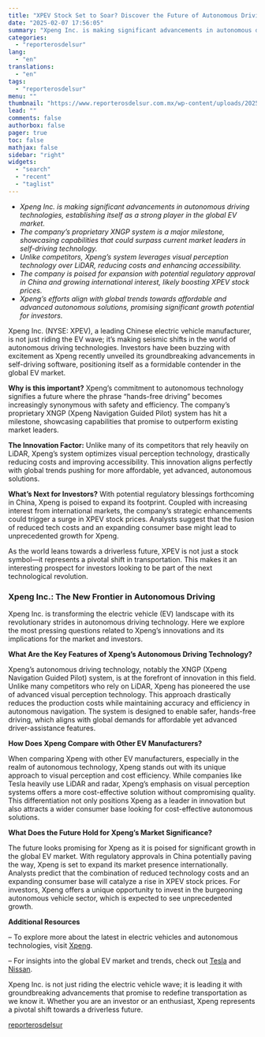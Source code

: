 ```yaml
---
title: "XPEV Stock Set to Soar? Discover the Future of Autonomous Driving"
date: "2025-02-07 17:56:05"
summary: "Xpeng Inc. is making significant advancements in autonomous driving technologies, establishing itself as a strong player in the global EV market.The company’s proprietary XNGP system is a major milestone, showcasing capabilities that could surpass current market leaders in self-driving technology.Unlike competitors, Xpeng’s system leverages visual perception technology over LiDAR, reducing..."
categories:
  - "reporterosdelsur"
lang:
  - "en"
translations:
  - "en"
tags:
  - "reporterosdelsur"
menu: ""
thumbnail: "https://www.reporterosdelsur.com.mx/wp-content/uploads/2025/02/compressed_img-fL00KzJezcHb1sYTFUXuP9Dy-480x384.png"
lead: ""
comments: false
authorbox: false
pager: true
toc: false
mathjax: false
sidebar: "right"
widgets:
  - "search"
  - "recent"
  - "taglist"
---
```


* *Xpeng Inc. is making significant advancements in autonomous driving technologies, establishing itself as a strong player in the global EV market.*
* *The company’s proprietary XNGP system is a major milestone, showcasing capabilities that could surpass current market leaders in self-driving technology.*
* *Unlike competitors, Xpeng’s system leverages visual perception technology over LiDAR, reducing costs and enhancing accessibility.*
* *The company is poised for expansion with potential regulatory approval in China and growing international interest, likely boosting XPEV stock prices.*
* *Xpeng’s efforts align with global trends towards affordable and advanced autonomous solutions, promising significant growth potential for investors.*

Xpeng Inc. (NYSE: XPEV), a leading Chinese electric vehicle manufacturer, is not just riding the EV wave; it’s making seismic shifts in the world of autonomous driving technologies. Investors have been buzzing with excitement as Xpeng recently unveiled its groundbreaking advancements in self-driving software, positioning itself as a formidable contender in the global EV market.

**Why is this important?** Xpeng’s commitment to autonomous technology signifies a future where the phrase “hands-free driving” becomes increasingly synonymous with safety and efficiency. The company’s proprietary XNGP (Xpeng Navigation Guided Pilot) system has hit a milestone, showcasing capabilities that promise to outperform existing market leaders.

**The Innovation Factor:** Unlike many of its competitors that rely heavily on LiDAR, Xpeng’s system optimizes visual perception technology, drastically reducing costs and improving accessibility. This innovation aligns perfectly with global trends pushing for more affordable, yet advanced, autonomous solutions.

**What’s Next for Investors?** With potential regulatory blessings forthcoming in China, Xpeng is poised to expand its footprint. Coupled with increasing interest from international markets, the company’s strategic enhancements could trigger a surge in XPEV stock prices. Analysts suggest that the fusion of reduced tech costs and an expanding consumer base might lead to unprecedented growth for Xpeng.

As the world leans towards a driverless future, XPEV is not just a stock symbol—it represents a pivotal shift in transportation. This makes it an interesting prospect for investors looking to be part of the next technological revolution.

### Xpeng Inc.: The New Frontier in Autonomous Driving

Xpeng Inc. is transforming the electric vehicle (EV) landscape with its revolutionary strides in autonomous driving technology. Here we explore the most pressing questions related to Xpeng’s innovations and its implications for the market and investors.

**What Are the Key Features of Xpeng’s Autonomous Driving Technology?**

Xpeng’s autonomous driving technology, notably the XNGP (Xpeng Navigation Guided Pilot) system, is at the forefront of innovation in this field. Unlike many competitors who rely on LiDAR, Xpeng has pioneered the use of advanced visual perception technology. This approach drastically reduces the production costs while maintaining accuracy and efficiency in autonomous navigation. The system is designed to enable safer, hands-free driving, which aligns with global demands for affordable yet advanced driver-assistance features.

**How Does Xpeng Compare with Other EV Manufacturers?**

When comparing Xpeng with other EV manufacturers, especially in the realm of autonomous technology, Xpeng stands out with its unique approach to visual perception and cost efficiency. While companies like Tesla heavily use LiDAR and radar, Xpeng’s emphasis on visual perception systems offers a more cost-effective solution without compromising quality. This differentiation not only positions Xpeng as a leader in innovation but also attracts a wider consumer base looking for cost-effective autonomous solutions.

**What Does the Future Hold for Xpeng’s Market Significance?**

The future looks promising for Xpeng as it is poised for significant growth in the global EV market. With regulatory approvals in China potentially paving the way, Xpeng is set to expand its market presence internationally. Analysts predict that the combination of reduced technology costs and an expanding consumer base will catalyze a rise in XPEV stock prices. For investors, Xpeng offers a unique opportunity to invest in the burgeoning autonomous vehicle sector, which is expected to see unprecedented growth.

**Additional Resources**

– To explore more about the latest in electric vehicles and autonomous technologies, visit [Xpeng](https://xpeng.com).  

– For insights into the global EV market and trends, check out [Tesla](https://www.tesla.com) and [Nissan](https://www.nissan-global.com).

Xpeng Inc. is not just riding the electric vehicle wave; it is leading it with groundbreaking advancements that promise to redefine transportation as we know it. Whether you are an investor or an enthusiast, Xpeng represents a pivotal shift towards a driverless future.

[reporterosdelsur](https://www.reporterosdelsur.com.mx/news-en/xpev-stock-set-to-soar-discover-the-future-of-autonomous-driving/126929/)
